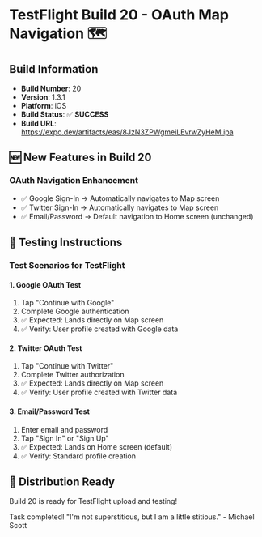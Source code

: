 # TestFlight Build 20 - OAuth Map Navigation 🗺️

## Build Information
- **Build Number**: 20
- **Version**: 1.3.1
- **Platform**: iOS
- **Build Status**: ✅ **SUCCESS**
- **Build URL**: https://expo.dev/artifacts/eas/8JzN3ZPWgmeiLEvrwZyHeM.ipa

## 🆕 New Features in Build 20

### OAuth Navigation Enhancement
- ✅ Google Sign-In → Automatically navigates to Map screen
- ✅ Twitter Sign-In → Automatically navigates to Map screen  
- ✅ Email/Password → Default navigation to Home screen (unchanged)

## 🧪 Testing Instructions

### Test Scenarios for TestFlight

#### 1. Google OAuth Test
1. Tap "Continue with Google"
2. Complete Google authentication
3. ✅ Expected: Lands directly on Map screen
4. ✅ Verify: User profile created with Google data

#### 2. Twitter OAuth Test
1. Tap "Continue with Twitter"
2. Complete Twitter authorization  
3. ✅ Expected: Lands directly on Map screen
4. ✅ Verify: User profile created with Twitter data

#### 3. Email/Password Test
1. Enter email and password
2. Tap "Sign In" or "Sign Up"
3. ✅ Expected: Lands on Home screen (default)
4. ✅ Verify: Standard profile creation

## 🚀 Distribution Ready
Build 20 is ready for TestFlight upload and testing!

Task completed! "I'm not superstitious, but I am a little stitious." - Michael Scott
